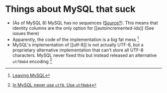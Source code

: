 # Things about MySQL that suck
* (As of MySQL 8) MySQL has no sequences ([Source?](https://stackoverflow.com/a/26578578/15768984)). This means that identity columns are the only option for [[autoincremented-ids]] (See issues there)
* Apparently, the code of the implementation is a big fat mess [^1]
* MySQL's implementation of [[utf-8]] is not actually UTF-8, but a proprietary alternative implementation that can't store all UTF-8 characters. MySQL never fixed this but instead released an alternative `utf8mb4` encoding [^2]

[^1]: [Leaving MySQL](https://blog.sesse.net/blog/tech/2021-12-05-16-41_leaving_mysql.html)
[^2]: [In MySQL never use `utf8`. Use `utf8mb4`](https://adamhooper.medium.com/in-mysql-never-use-utf8-use-utf8mb4-11761243e434)
